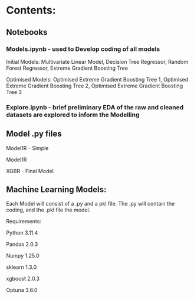 

# Contents:

## Notebooks

### Models.ipynb - used to Develop coding of all models

Initial Models:
Multivariate Linear Model,
Decision Tree Regressor,
Random Forest Regressor,
Extreme Gradient Boosting Tree
 
Optimised Models:
Optimised Extreme Gradient Boosting Tree 1,
Optimised Extreme Gradient Boosting Tree 2,
Optimised Extreme Gradient Boosting Tree 3
 
### Explore.ipynb - brief preliminary EDA of the raw and cleaned datasets are explored to inform the Modelling
 
## Model .py files
 
Model1R - Simple

Model1R
 
XGBR - Final Model
 
## Machine Learning Models:
 
Each Model will consist of a .py and a pkl file.
The .py will contain the coding, and the .pkl file the model.
 
Requirements: 
 
Python 3.11.4
 
Pandas 2.0.3
 
Numpy 1.25.0
 
sklearn 1.3.0
 
xgboost 2.0.3
 
Optuna 3.6.0




